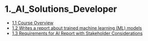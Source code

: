 # 1._AI_Solutions_Developer
 
* [ 1.1 Course Overview ]( ./LESSON_1/1.1_Course_Overview.md )
* [ 1.2 Writes a report about trained machine learning (ML) models ]( ./LESSON_1/1.2_Writes_a_report.md )
* [1.3 Requirements for AI Report with Stakeholder Considerations](./LESSON_1/1.3_Requirements_for_AI_Report.md)
 

 
